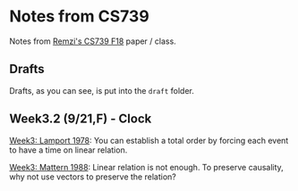 # Notes from CS739

Notes from [Remzi's CS739 F18](http://pages.cs.wisc.edu/~remzi/Classes/739/Fall2018/) paper / class.



## Drafts

Drafts, as you can see, is put into the `draft` folder.



## Week3.2 (9/21,F) - Clock 

[Week3: Lamport 1978](paper-note/CS739-Week3-1-clock-Lamport.md): You can establish a total order by forcing each event to have a time on linear relation.

[Week3: Mattern 1988](paper-note/CS739-Week3-1-virtualTime-mattern.md): Linear relation is not enough. To preserve causality, why not use vectors to preserve the relation?

